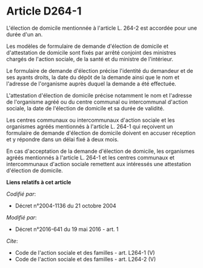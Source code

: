 # Article D264-1

L'élection de domicile mentionnée à l'article L. 264-2 est accordée pour une durée d'un an. 

Les modèles de formulaire de demande d'élection de domicile et d'attestation de domicile sont fixés par arrêté conjoint des
ministres chargés de l'action sociale, de la santé et du ministre de l'intérieur. 

Le formulaire de demande d'élection précise l'identité du demandeur et de ses ayants droits, la date du dépôt de la demande
ainsi que le nom et l'adresse de l'organisme auprès duquel la demande a été effectuée. 

L'attestation d'élection de domicile précise notamment le nom et l'adresse de l'organisme agréé ou du centre communal ou
intercommunal d'action sociale, la date de l'élection de domicile et sa durée de validité. 

Les centres communaux ou intercommunaux d'action sociale et les organismes agréés mentionnés à l'article L. 264-1 qui
reçoivent un formulaire de demande d'élection de domicile doivent en accuser réception et y répondre dans un délai fixé à
deux mois. 

En cas d'acceptation de la demande d'élection de domicile, les organismes agréés mentionnés à l'article L. 264-1 et les
centres communaux et intercommunaux d'action sociale remettent aux intéressés une attestation d'élection de domicile.

**Liens relatifs à cet article**

_Codifié par_:

  - Décret n°2004-1136 du 21 octobre 2004

_Modifié par_:

  - Décret n°2016-641 du 19 mai 2016 - art. 1

_Cite_:

  - Code de l'action sociale et des familles - art. L264-1 (V)
  - Code de l'action sociale et des familles - art. L264-2 (V)
